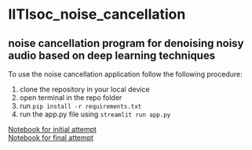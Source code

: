 # IITIsoc_noise_cancellation
## noise cancellation program for denoising noisy audio based on deep learning techniques
To use the noise cancellation application follow the following procedure:
1. clone the repository in your local device
2. open terminal in the repo folder
3. run `pip install -r requirements.txt`
4. run the app.py file using `streamlit run app.py`

[Notebook for initial attempt](https://www.kaggle.com/code/abhinavgangil/ml3-project-noise-cancellation/edit/run/135580193)\
[Notebook for final attempt](https://www.kaggle.com/code/abhinavgangil/notebookb4ef0448a4)

 
